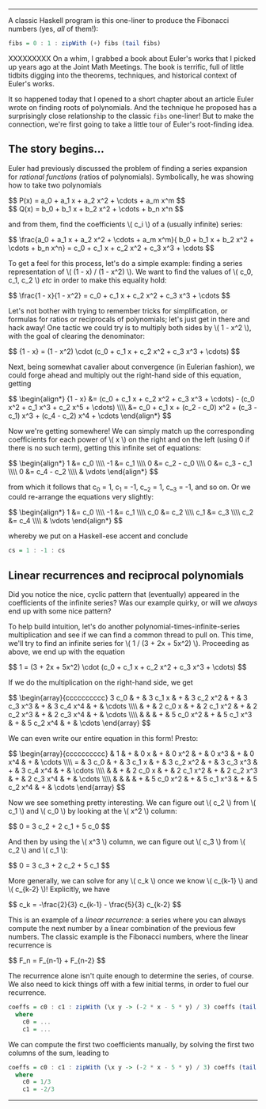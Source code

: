 ---

A classic Haskell program is this one-liner to produce the Fibonacci numbers
(yes, *all* of them!):

```haskell
fibs = 0 : 1 : zipWith (+) fibs (tail fibs)
```

XXXXXXXXX
On a whim, I grabbed a book about Euler's works that I picked up years ago
at the Joint Math Meetings. The book is terrific, full of little tidbits
digging into the theorems, techniques, and historical context of Euler's
works.

It so happened today that I opened to a short chapter about an article Euler
wrote on finding roots of polynomials. And the technique he proposed has a
surprisingly close relationship to the classic `fibs` one-liner! But to
make the connection, we're first going to take a little tour of Euler's
root-finding idea.

## The story begins...

Euler had previously discussed the problem of finding a series expansion
for *rational functions* (ratios of polynomials). Symbolically, he was
showing how to take two polynomials

<div> $$ P(x) = a_0 + a_1 x + a_2 x^2 + \cdots + a_m x^m $$ </div>

<div> $$ Q(x) = b_0 + b_1 x + b_2 x^2 + \cdots + b_n x^n $$ </div>

and from them, find the coefficients \\( c_i \\) of a (usually infinite) series:

<div> $$ \frac{a_0 + a_1 x + a_2 x^2 + \cdots + a_m x^m}{ b_0 + b_1 x + b_2 x^2 + \cdots + b_n x^n} = c_0 + c_1 x + c_2 x^2 + c_3 x^3 + \cdots $$ </div>

To get a feel for this process, let's do a simple example: finding a series representation
of \\( (1 - x) / (1 - x^2) \\). We want to find the values of  \\( c_0, c_1,
c_2 \\) *etc* in order to make this equality hold:

<div> $$ \frac{1 - x}{1 - x^2} = c_0 + c_1 x + c_2 x^2 + c_3 x^3 + \cdots $$ </div>

Let's not bother with trying to remember tricks for simplification, or formulas for
ratios or reciprocals of polynomials;
let's just get in there and hack away! One tactic we could try is to multiply both sides by
 \\( 1 - x^2 \\), with the goal of clearing the denominator:

<div> $$ {1 - x} = (1 - x^2) \cdot (c_0 + c_1 x + c_2 x^2 + c_3 x^3 + \cdots) $$ </div>

Next, being somewhat cavalier about convergence (in Eulerian fashion), we could forge ahead
and multiply out the
right-hand side of this equation, getting

<div> $$ \begin{align*}
{1 - x} &=  (c_0 + c_1 x + c_2 x^2 + c_3 x^3 + \cdots) - (c_0 x^2 + c_1 x^3 + c_2 x^5 + \cdots) \\\\
&= c_0 + c_1 x + (c_2 - c_0) x^2 + (c_3 - c_1) x^3 + (c_4 - c_2) x^4 + \cdots
\end{align*}
$$ </div>

Now we're getting somewhere! We can simply match up the corresponding coefficients for
each power of \\( x \\) on the right and on the left (using 0 if there is no such term),
getting this infinite set of equations:

<div> $$ \begin{align*}
1 &= c_0 \\\\
-1 &= c_1 \\\\
0 &= c_2 - c_0 \\\\
0 &= c_3 - c_1 \\\\
0 &= c_4 - c_2 \\\\
  & \vdots
\end{align*}
$$ </div>

from which it follows that c<sub>0</sub> = 1, c<sub>1</sub> = -1, c_<sub>2</sub> = 1, c_<sub>3</sub> = -1, and so on. Or
we could re-arrange the equations very slightly:

<div> $$ \begin{align*}
1 &= c_0 \\\\
-1 &= c_1 \\\\
c_0 &= c_2 \\\\
c_1 &= c_3 \\\\
c_2 &= c_4 \\\\
  & \vdots
\end{align*}
$$ </div>

whereby we put on a Haskell-ese accent and conclude

```haskell
cs = 1 : -1 : cs
```

## Linear recurrences and reciprocal polynomials

Did you notice the nice, cyclic pattern that (eventually) appeared in the
coefficients of the infinite series? Was our example quirky, or will we
*always* end up with some nice pattern?

To help build intuition, let's do another polynomial-times-infinite-series
multiplication and see if we can find a common thread to pull on. This time,
we'll try to find an infinite series for \\( 1 / (3 + 2x + 5x^2) \\).
Proceeding as above, we end up with the equation

<div> $$ 1 = (3 + 2x + 5x^2) \cdot (c_0 + c_1 x + c_2 x^2 + c_3 x^3 + \cdots) $$ </div>

If we do the multiplication on the right-hand side, we get

<div> $$
\begin{array}{cccccccccc}
3 c_0 & + & 3 c_1 x & + & 3 c_2 x^2 & + & 3 c_3 x^3 & + & 3 c_4 x^4 & + & \cdots \\\\
      & + & 2 c_0 x & + & 2 c_1 x^2 & + & 2 c_2 x^3 & + & 2 c_3 x^4 & + & \cdots \\\\
      &   &         & + & 5 c_0 x^2 & + & 5 c_1 x^3 & + & 5 c_2 x^4 & + & \cdots
\end{array}
$$ </div>

We can even write our entire equation in this form! Presto:

<div> $$
\begin{array}{cccccccccc}
  &     1 & + &     0 x & + &     0 x^2 & + &     0 x^3 & + &     0 x^4 & + & \cdots \\\\
= & 3 c_0 & + & 3 c_1 x & + & 3 c_2 x^2 & + & 3 c_3 x^3 & + & 3 c_4 x^4 & + & \cdots \\\\
  &       & + & 2 c_0 x & + & 2 c_1 x^2 & + & 2 c_2 x^3 & + & 2 c_3 x^4 & + & \cdots \\\\
  &       &   &         & + & 5 c_0 x^2 & + & 5 c_1 x^3 & + & 5 c_2 x^4 & + & \cdots
\end{array}
$$ </div>

Now we see something pretty interesting. We can figure out \\( c\_2 \\) from
\\( c\_1 \\) and \\( c\_0 \\) by looking at the \\( x^2 \\) column:

<div> $$ 0 = 3 c_2 + 2 c_1 + 5 c_0 $$ </div>

And then by using the \\( x^3 \\) column, we can figure out \\( c\_3 \\) from
\\( c\_2 \\) and \\( c\_1 \\):

<div> $$ 0 = 3 c_3 + 2 c_2 + 5 c_1 $$ </div>

More generally, we can solve for any \\( c\_k \\) once we know \\( c\_{k-1} \\) and
\\( c\_{k-2} \\)! Explicitly, we have

<div> $$ c_k = -\frac{2}{3} c_{k-1} - \frac{5}{3} c_{k-2} $$ </div>

This is an example of a *linear recurrence*: a series where you can always compute
the next number by a linear combination of the previous few numbers. The classic
example is the Fibonacci numbers, where the linear recurrence is
<div> $$ F_n = F_{n-1} + F_{n-2} $$ </div>

The recurrence alone isn't quite enough to determine the series, of course. We also need
to kick things off with a few initial terms, in order to fuel our recurrence.

```haskell
coeffs = c0 : c1 : zipWith (\x y -> (-2 * x - 5 * y) / 3) coeffs (tail coeffs)
  where
    c0 = ...
    c1 = ...
```

We can compute the first two coefficients manually, by solving the first two columns of
the sum, leading to

```haskell
coeffs = c0 : c1 : zipWith (\x y -> (-2 * x - 5 * y) / 3) coeffs (tail coeffs)
  where
    c0 = 1/3
    c1 = -2/3
```

---